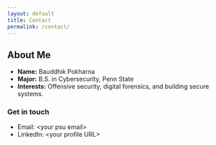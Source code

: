 ```yaml
---
layout: default
title: Contact
permalink: /contact/
---
```

## About Me

- **Name:** Bauddhik Pokharna  
- **Major:** B.S. in Cybersecurity, Penn State  
- **Interests:** Offensive security, digital forensics, and building secure systems.

### Get in touch
- Email: <your psu email>
- LinkedIn: <your profile URL>